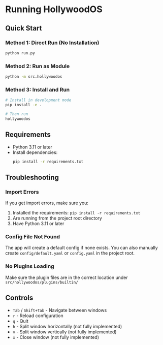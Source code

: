 # Running HollywoodOS

## Quick Start

### Method 1: Direct Run (No Installation)
```bash
python run.py
```

### Method 2: Run as Module
```bash
python -m src.hollywoodos
```

### Method 3: Install and Run
```bash
# Install in development mode
pip install -e .

# Then run
hollywoodos
```

## Requirements
- Python 3.11 or later
- Install dependencies:
  ```bash
  pip install -r requirements.txt
  ```

## Troubleshooting

### Import Errors
If you get import errors, make sure you:
1. Installed the requirements: `pip install -r requirements.txt`
2. Are running from the project root directory
3. Have Python 3.11 or later

### Config File Not Found
The app will create a default config if none exists. You can also manually create `config/default.yaml` or `config.yaml` in the project root.

### No Plugins Loading
Make sure the plugin files are in the correct location under `src/hollywoodos/plugins/builtin/`

## Controls
- `Tab` / `Shift+Tab` - Navigate between windows
- `r` - Reload configuration
- `q` - Quit
- `h` - Split window horizontally (not fully implemented)
- `v` - Split window vertically (not fully implemented)
- `x` - Close window (not fully implemented)